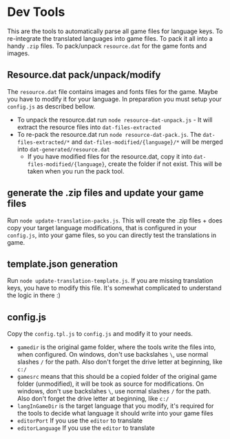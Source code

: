 # Dev Tools

This are the tools to automatically parse all game files for language keys. To re-integrate the translated languages into game files. To pack it all into a handy `.zip` files. To pack/unpack `resource.dat` for the game fonts and images.

## Resource.dat pack/unpack/modify
The `resource.dat` file contains images and fonts files for the game. Maybe you have to modify it for your language. In preparation you must setup your `config.js` as described bellow.
* To unpack the resource.dat run `node resource-dat-unpack.js` - It will extract the resource files into `dat-files-extracted`
* To re-pack the resource.dat run `node resource-dat-pack.js`. The `dat-files-extracted/*` and `dat-files-modified/{language}/*` will be merged into `dat-generated/resource.dat`
  * If you have modified files for the resource.dat, copy it into `dat-files-modified/{language}`, create the folder if not exist. This will be taken when you run the pack tool.
    
## generate the .zip files and update your game files
Run `node update-translation-packs.js`. This will create the .zip files + does copy your target language modifications, that is configured in your `config.js`, into your game files, so you can directly test the translations in game.

## template.json generation
Run `node update-translation-template.js`. If you are missing translation keys, you have to modify this file. It's somewhat complicated to understand the logic in there :)

## config.js
Copy the `config.tpl.js` to `config.js` and modify it to your needs.
* `gamedir` is the original game folder, where the tools write the files into, when configured. On windows, don't use backslahes `\`, use normal slashes `/` for the path. Also don't forget the drive letter at beginning, like `c:/`
* `gamesrc` means that this should be a copied folder of the original game folder (unmodified), it will be took as source for modifications. On windows, don't use backslahes `\`, use normal slashes `/` for the path. Also don't forget the drive letter at beginning, like `c:/`
* `langInGameDir` is the target language that you modify, it's required for the tools to decide what language it should write into your game files
* `editorPort` If you use the `editor` to translate
* `editorLanguage` If you use the `editor` to translate